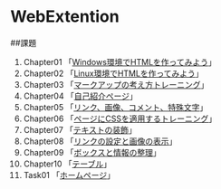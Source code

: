 # WebExtention


##課題
1. Chapter01 「[Windows環境でHTMLを作ってみよう](chapter01/ch01-firsthtml-win.html)」
2. Chapter02 「[Linux環境でHTMLを作ってみよう](chapter02/ch02-firsthtml-linux.html)」
3. Chapter03 「[マークアップの考え方トレーニング](chapter03/ch03-markuptag1.html)」
4. Chapter04 「[自己紹介ページ](chapter04/ch04-markuptag1.html)」
5. Chapter05 「[リンク、画像、コメント、特殊文字](chapter05/ch05-markuptag2.html)」
6. Chapter06 「[ページにCSSを適用するトレーニング](chapter06/index.html)」
7. Chapter07 「[テキストの装飾](chapter07/ch07-fontsytle.html)」
8. Chapter08 「[リンクの設定と画像の表示](chapter08/ch08-linkimg.html)」
9. Chapter09 「[ボックスと情報の整理](chapter09/ch09-boxcss.html)」
10. Chapter10 「[テーブル](chapter10/ch10-table.html)」 
11. Task01 「[ホームページ](Task01)」
